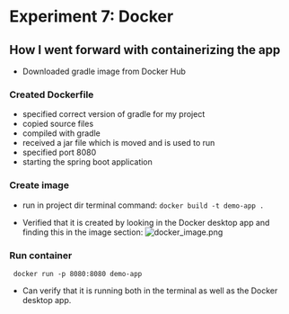 # Experiment 7: Docker

## How I went forward with containerizing the app
- Downloaded gradle image from Docker Hub

### Created Dockerfile
- specified correct version of gradle for my project
- copied source files
- compiled with gradle
- received a jar file which is moved and is used to run
- specified port 8080
- starting the spring boot application

### Create image
- run in project dir terminal command: 
```docker build -t demo-app .```

- Verified that it is created by looking in the Docker desktop app and finding this in the image section:
![docker_image.png](assignment_assets/docker_image.png)

### Run container
``` docker run -p 8080:8080 demo-app```
- Can verify that it is running both in the terminal as well as the Docker desktop app.